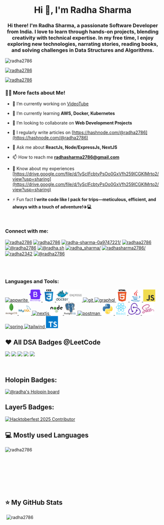 <h1 align="center">Hi 👋, I'm Radha Sharma</h1>


<h3 align="center">Hi there! I'm Radha Sharma, a passionate Software Developer from India. I love to learn through hands-on projects, blending creativity with technical expertise. In my free time, I enjoy exploring new technologies, narrating stories, reading books, and solving challenges in Data Structures and Algorithms.</h3>


<p align="left"> <img src="https://komarev.com/ghpvc/?username=radha2786&label=Profile%20views&color=0e75b6&style=flat" alt="radha2786" /> </p>

<p align="left"> <a href="https://twitter.com/radha2786" target="blank"><img src="https://img.shields.io/twitter/follow/radha2786?logo=twitter&style=for-the-badge" alt="radha2786" /></a> </p>
<p align="left"> <a href="https://github.com/ryo-ma/github-profile-trophy"><img src="https://github-profile-trophy.vercel.app/?username=radha2786" alt="radha2786" /></a> </p>

### 🙋‍♂️ More facts about Me!
- 🔭 I’m currently working on [VideoTube](https://github.com/Radha2786/Backend-Mega-Project)

- 🌱 I’m currently learning **AWS, Docker, Kubernetes**

- 👯 I’m looking to collaborate on **Web Development Projects**

- 📝 I regularly write articles on [https://hashnode.com/@radha2786](https://hashnode.com/@radha2786)

- 💬 Ask me about **ReactJs, Node/ExpressJs, NextJS**

- 📫 How to reach me **radhasharma2786@gmail.com**

- 📄 Know about my experiences [https://drive.google.com/file/d/1ySclFcbtyPsOo0GxVfh259lCGKlMrto2/view?usp=sharing](https://drive.google.com/file/d/1ySclFcbtyPsOo0GxVfh259lCGKlMrto2/view?usp=sharing)

- ⚡ Fun fact **I write code like I pack for trips—meticulous, efficient, and always with a touch of adventure!✈️💻**

<!-- <br/> -->
<br/>

<h3 align="left">Connect with me:</h3>
<p align="left">
<a href="https://dev.to/radha2786" target="blank"><img align="center" src="https://raw.githubusercontent.com/rahuldkjain/github-profile-readme-generator/master/src/images/icons/Social/devto.svg" alt="radha2786" height="30" width="40" /></a>
<a href="https://twitter.com/radha2786" target="blank"><img align="center" src="https://raw.githubusercontent.com/rahuldkjain/github-profile-readme-generator/master/src/images/icons/Social/twitter.svg" alt="radha2786" height="30" width="40" /></a>
<a href="https://linkedin.com/in/radha-sharma-0a9747221/" target="blank"><img align="center" src="https://raw.githubusercontent.com/rahuldkjain/github-profile-readme-generator/master/src/images/icons/Social/linked-in-alt.svg" alt="radha-sharma-0a9747221/" height="30" width="40" /></a>
<a href="https://instagram.com/radhaa2786" target="blank"><img align="center" src="https://raw.githubusercontent.com/rahuldkjain/github-profile-readme-generator/master/src/images/icons/Social/instagram.svg" alt="radhaa2786" height="30" width="40" /></a>
<a href="https://hashnode.com/@radha2786" target="blank"><img align="center" src="https://raw.githubusercontent.com/rahuldkjain/github-profile-readme-generator/master/src/images/icons/Social/hashnode.svg" alt="@radha2786" height="30" width="40" /></a>
<a href="https://medium.com/@radha.sh" target="blank"><img align="center" src="https://raw.githubusercontent.com/rahuldkjain/github-profile-readme-generator/master/src/images/icons/Social/medium.svg" alt="@radha.sh" height="30" width="40" /></a>
<a href="https://www.leetcode.com/radha_sharma/" target="blank"><img align="center" src="https://raw.githubusercontent.com/rahuldkjain/github-profile-readme-generator/master/src/images/icons/Social/leet-code.svg" alt="radha_sharma/" height="30" width="40" /></a>
<a href="https://auth.geeksforgeeks.org/user/radhasharma2786/" target="blank"><img align="center" src="https://raw.githubusercontent.com/rahuldkjain/github-profile-readme-generator/master/src/images/icons/Social/geeks-for-geeks.svg" alt="radhasharma2786/" height="30" width="40" /></a>
<a href="https://discord.gg/radha2342" target="blank"><img align="center" src="https://raw.githubusercontent.com/rahuldkjain/github-profile-readme-generator/master/src/images/icons/Social/discord.svg" alt="radha2342" height="30" width="40" /></a>
<a href="/@radha2786" target="blank"><img align="center" src="https://raw.githubusercontent.com/rahuldkjain/github-profile-readme-generator/master/src/images/icons/Social/rss.svg" alt="@radha2786" height="30" width="40" /></a>
</p>

<br/>
<br/>


<h3 align="left">Languages and Tools:</h3>
<p align="left"> <a href="https://appwrite.io" target="_blank" rel="noreferrer"> <img src="https://www.vectorlogo.zone/logos/appwriteio/appwriteio-icon.svg" alt="appwrite" width="40" height="40"/> </a> <a href="https://getbootstrap.com" target="_blank" rel="noreferrer"> <img src="https://raw.githubusercontent.com/devicons/devicon/master/icons/bootstrap/bootstrap-plain-wordmark.svg" alt="bootstrap" width="40" height="40"/> </a> <a href="https://www.w3schools.com/css/" target="_blank" rel="noreferrer"> <img src="https://raw.githubusercontent.com/devicons/devicon/master/icons/css3/css3-original-wordmark.svg" alt="css3" width="40" height="40"/> </a> <a href="https://www.docker.com/" target="_blank" rel="noreferrer"> <img src="https://raw.githubusercontent.com/devicons/devicon/master/icons/docker/docker-original-wordmark.svg" alt="docker" width="40" height="40"/> </a> <a href="https://expressjs.com" target="_blank" rel="noreferrer"> <img src="https://raw.githubusercontent.com/devicons/devicon/master/icons/express/express-original-wordmark.svg" alt="express" width="40" height="40"/> </a> <a href="https://git-scm.com/" target="_blank" rel="noreferrer"> <img src="https://www.vectorlogo.zone/logos/git-scm/git-scm-icon.svg" alt="git" width="40" height="40"/> </a> <a href="https://graphql.org" target="_blank" rel="noreferrer"> <img src="https://www.vectorlogo.zone/logos/graphql/graphql-icon.svg" alt="graphql" width="40" height="40"/> </a> <a href="https://www.w3.org/html/" target="_blank" rel="noreferrer"> <img src="https://raw.githubusercontent.com/devicons/devicon/master/icons/html5/html5-original-wordmark.svg" alt="html5" width="40" height="40"/> </a> <a href="https://www.java.com" target="_blank" rel="noreferrer"> <img src="https://raw.githubusercontent.com/devicons/devicon/master/icons/java/java-original.svg" alt="java" width="40" height="40"/> </a> <a href="https://developer.mozilla.org/en-US/docs/Web/JavaScript" target="_blank" rel="noreferrer"> <img src="https://raw.githubusercontent.com/devicons/devicon/master/icons/javascript/javascript-original.svg" alt="javascript" width="40" height="40"/> </a> <a href="https://www.mongodb.com/" target="_blank" rel="noreferrer"> <img src="https://raw.githubusercontent.com/devicons/devicon/master/icons/mongodb/mongodb-original-wordmark.svg" alt="mongodb" width="40" height="40"/> </a> <a href="https://www.mysql.com/" target="_blank" rel="noreferrer"> <img src="https://raw.githubusercontent.com/devicons/devicon/master/icons/mysql/mysql-original-wordmark.svg" alt="mysql" width="40" height="40"/> </a> <a href="https://nextjs.org/" target="_blank" rel="noreferrer"> <img src="https://cdn.worldvectorlogo.com/logos/nextjs-2.svg" alt="nextjs" width="40" height="40"/> </a> <a href="https://nodejs.org" target="_blank" rel="noreferrer"> <img src="https://raw.githubusercontent.com/devicons/devicon/master/icons/nodejs/nodejs-original-wordmark.svg" alt="nodejs" width="40" height="40"/> </a> <a href="https://www.postgresql.org" target="_blank" rel="noreferrer"> <img src="https://raw.githubusercontent.com/devicons/devicon/master/icons/postgresql/postgresql-original-wordmark.svg" alt="postgresql" width="40" height="40"/> </a> <a href="https://postman.com" target="_blank" rel="noreferrer"> <img src="https://www.vectorlogo.zone/logos/getpostman/getpostman-icon.svg" alt="postman" width="40" height="40"/> </a> <a href="https://www.python.org" target="_blank" rel="noreferrer"> <img src="https://raw.githubusercontent.com/devicons/devicon/master/icons/python/python-original.svg" alt="python" width="40" height="40"/> </a> <a href="https://reactjs.org/" target="_blank" rel="noreferrer"> <img src="https://raw.githubusercontent.com/devicons/devicon/master/icons/react/react-original-wordmark.svg" alt="react" width="40" height="40"/> </a> <a href="https://redux.js.org" target="_blank" rel="noreferrer"> <img src="https://raw.githubusercontent.com/devicons/devicon/master/icons/redux/redux-original.svg" alt="redux" width="40" height="40"/> </a> <a href="https://sass-lang.com" target="_blank" rel="noreferrer"> <img src="https://raw.githubusercontent.com/devicons/devicon/master/icons/sass/sass-original.svg" alt="sass" width="40" height="40"/> </a> <a href="https://spring.io/" target="_blank" rel="noreferrer"> <img src="https://www.vectorlogo.zone/logos/springio/springio-icon.svg" alt="spring" width="40" height="40"/> </a> <a href="https://tailwindcss.com/" target="_blank" rel="noreferrer"> <img src="https://www.vectorlogo.zone/logos/tailwindcss/tailwindcss-icon.svg" alt="tailwind" width="40" height="40"/> </a> <a href="https://www.typescriptlang.org/" target="_blank" rel="noreferrer"> <img src="https://raw.githubusercontent.com/devicons/devicon/master/icons/typescript/typescript-original.svg" alt="typescript" width="40" height="40"/> </a> </p>

## :heart: All DSA Badges @LeetCode
<img src="https://assets.leetcode.com/static_assets/marketing/2024-100.gif" width="60px"></img>
<img src="https://assets.leetcode.com/static_assets/marketing/2024-50.gif" width="60px"></img>
<img src="https://assets.leetcode.com/static_assets/marketing/2023-50.gif" width="60px"></img>
<img src="https://assets.leetcode.com/static_assets/marketing/2023-100.gif" width="60px"></img>
<img src="https://assets.leetcode.com/static_assets/marketing/365.gif" width="65px"></img>

<!-- <br/> -->
<br/>

## Holopin Badges:
[![@radha's Holopin board](https://holopin.me/radha)](https://holopin.io/@radha)

## Layer5 Badges:
 <a href="https://cloud.layer5.io/user/e68acaaf-14bb-405e-a5e8-3224f263ece9?tab=badges&badge=hacktoberfest25">
    <img width="100px" height="120px" src="https://badges.layer5.io/assets/badges/hacktoberfest-contributor-2025/hacktoberfest25-badge.png" alt="Hacktoberfest 2025 Contributor"/>
  </a>


## :computer: Mostly used Languages

<p><img align="left" src="https://github-readme-stats.vercel.app/api/top-langs?username=radha2786&show_icons=true&locale=en&layout=compact&theme=react&hide_border=true&bg_color=0D1117" alt="radha2786" /></p>

<br/>
<br/>

<br/>
<br/>

<br/>
<br/>

<br/>
<br/>

## :star: My GitHub Stats

<p>&nbsp;<img align="center" src="https://github-readme-stats.vercel.app/api?username=radha2786&show_icons=true&theme=react&hide_border=true&bg_color=0D1117" alt="radha2786" /></p>

